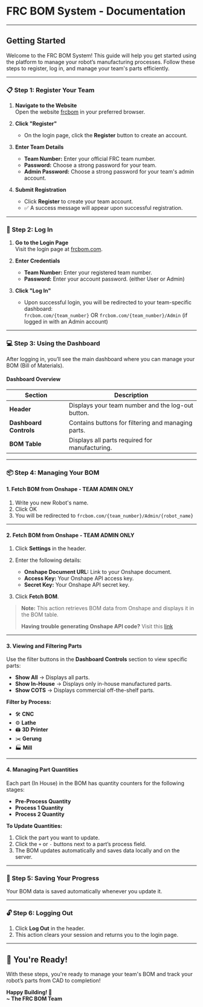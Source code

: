 # **FRC BOM System - Documentation**

---

## **Getting Started**

Welcome to the FRC BOM System! This guide will help you get started using the platform to manage your robot’s manufacturing processes. Follow these steps to register, log in, and manage your team's parts efficiently.

---

### **📋 Step 1: Register Your Team**

1. **Navigate to the Website**  
   Open the website [frcbom](https://frcbom.com/#signInForm) in your preferred browser.

2. **Click "Register"**
    - On the login page, click the **Register** button to create an account.

3. **Enter Team Details**
    - **Team Number:** Enter your official FRC team number.
    - **Password:** Choose a strong password for your team.
    - **Admin Password:** Choose a strong password for your team's admin account.

4. **Submit Registration**
    - Click **Register** to create your team account.
    - ✅ A success message will appear upon successful registration.

---

### **🔐 Step 2: Log In**

1. **Go to the Login Page**  
   Visit the login page at [frcbom.com](https://frcbom.com/#signInForm).

2. **Enter Credentials**
    - **Team Number:** Enter your registered team number.
    - **Password:** Enter your account password. (either User or Admin)

3. **Click "Log In"**
    - Upon successful login, you will be redirected to your team-specific dashboard:  
      `frcbom.com/{team_number}` OR `frcbom.com/{team_number}/Admin` (if logged in with an Admin account) 

---

### **💻 Step 3: Using the Dashboard**

After logging in, you’ll see the main dashboard where you can manage your BOM (Bill of Materials).

#### **Dashboard Overview**

| **Section**            | **Description**               |
|------------------------|-------------------------------|
| **Header**             | Displays your team number and the log-out button. |
| **Dashboard Controls** | Contains buttons for filtering and managing parts. |
| **BOM Table**          | Displays all parts required for manufacturing. |

---

### **📦 Step 4: Managing Your BOM**
#### **1. Fetch BOM from Onshape - TEAM ADMIN ONLY**
1. Write you new Robot's name.
2. Click OK
3. You will be redirected to
   `frcbom.com/{team_number}/Admin/{robot_name}`
---
#### **2. Fetch BOM from Onshape - TEAM ADMIN ONLY**

1. Click **Settings** in the header.
2. Enter the following details:

    - **Onshape Document URL:** Link to your Onshape document.
    - **Access Key:** Your Onshape API access key.
    - **Secret Key:** Your Onshape API secret key.

3. Click **Fetch BOM**.

> **Note:** This action retrieves BOM data from Onshape and displays it in the BOM table.
> 
> **Having trouble generating Onshape API code?** Visit this [link](onshapeAPI.md)

---

#### **3. Viewing and Filtering Parts**

Use the filter buttons in the **Dashboard Controls** section to view specific parts:

- **Show All** → Displays all parts.
- **Show In-House** → Displays only in-house manufactured parts.
- **Show COTS** → Displays commercial off-the-shelf parts.

**Filter by Process:**
- 🛠️ **CNC**
- ⚙️ **Lathe**
- 🖨️ **3D Printer**
- ✂️ **Gerung**
- 🏭 **Mill**

---

#### **4. Managing Part Quantities**

Each part (In House) in the BOM has quantity counters for the following stages:

- **Pre-Process Quantity**
- **Process 1 Quantity**
- **Process 2 Quantity**

**To Update Quantities:**

1. Click the part you want to update.
2. Click the `+` or `-` buttons next to a part’s process field.
2. The BOM updates automatically and saves data locally and on the server.

---

### **💾 Step 5: Saving Your Progress**

Your BOM data is saved automatically whenever you update it.

---

### **🔓 Step 6: Logging Out**

1. Click **Log Out** in the header.
2. This action clears your session and returns you to the login page.

---

## **🎉 You're Ready!**

With these steps, you're ready to manage your team's BOM and track your robot’s parts from CAD to completion!

**Happy Building! 🚀**  
**~ The FRC BOM Team**

